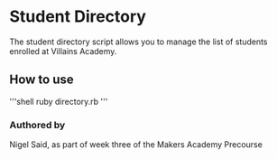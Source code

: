 # Student Directory #

The student directory script allows you to manage the list of students enrolled at Villains Academy.

## How to use ##

'''shell
ruby directory.rb
'''

### Authored by ###

Nigel Said, as part of week three of the Makers Academy Precourse
